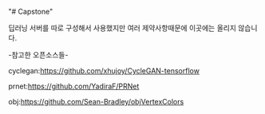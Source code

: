 "# Capstone"

딥러닝 서버를 따로 구성해서 사용했지만 여러 제약사항때문에 이곳에는 올리지 않습니다.

-참고한 오픈소스들-

cyclegan:https://github.com/xhujoy/CycleGAN-tensorflow

prnet:https://github.com/YadiraF/PRNet

obj:https://github.com/Sean-Bradley/objVertexColors
